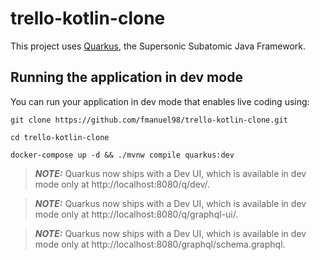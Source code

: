# trello-kotlin-clone

This project uses  [Quarkus](https://quarkus.io/), the Supersonic Subatomic Java Framework.


## Running the application in dev mode

You can run your application in dev mode that enables live coding using:
```shell script
git clone https://github.com/fmanuel98/trello-kotlin-clone.git

```

```shell script
cd trello-kotlin-clone

```



```shell script
docker-compose up -d && ./mvnw compile quarkus:dev
```
> **_NOTE:_**  Quarkus now ships with a Dev UI, which is available in dev mode only at http://localhost:8080/q/dev/.

> **_NOTE:_**  Quarkus now ships with a Dev UI, which is available in dev mode only at http://localhost:8080/q/graphql-ui/.

> **_NOTE:_**  Quarkus now ships with a Dev UI, which is available in dev mode only at http://localhost:8080/graphql/schema.graphql.

